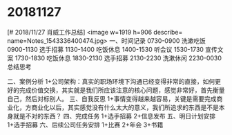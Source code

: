 # 20181127

[# 2018/11/27 肖威工作总结]
<image w=1919 h=906 describe= name=Notes_1543336400474.jpg>
一、时间记录
0730-0900 洗漱吃饭
0900-1130 选手招募
1130-1400 吃饭休息
1400-1530 听会议
1530-1730 宣传文案
1730-1830 吃饭休息
1830-2130 选手招募
2130-2230 洗漱休闲
2230-0030 总结思考

二、案例分析
1+公司架构：真实的职场环境下沟通已经变得非常的直接，如何更好的完成价值交换，其实就是我们所应该注意的核心问题，感觉非常好，首先衡量自己，然后对标别人。
三、自我反思
1+事情变得越来越容易，关键是需要完成商业化，方商业化以后，其实感觉没有什么太大的意义，我们所追求的东西是不是本身就是不对的东西？
四、完成任务
1+选手招募
2+信息发布
五、明日计划安排
1+选手招募
六、后续公司任务安排
1+比赛 2+年会 3+书籍
